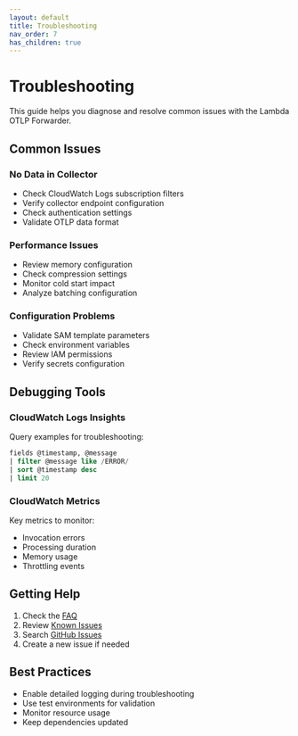 ```yaml
---
layout: default
title: Troubleshooting
nav_order: 7
has_children: true
---
```


# Troubleshooting

This guide helps you diagnose and resolve common issues with the Lambda OTLP Forwarder.

## Common Issues

### No Data in Collector
- Check CloudWatch Logs subscription filters
- Verify collector endpoint configuration
- Check authentication settings
- Validate OTLP data format

### Performance Issues
- Review memory configuration
- Check compression settings
- Monitor cold start impact
- Analyze batching configuration

### Configuration Problems
- Validate SAM template parameters
- Check environment variables
- Review IAM permissions
- Verify secrets configuration

## Debugging Tools

### CloudWatch Logs Insights
Query examples for troubleshooting:
```sql
fields @timestamp, @message
| filter @message like /ERROR/
| sort @timestamp desc
| limit 20
```

### CloudWatch Metrics
Key metrics to monitor:
- Invocation errors
- Processing duration
- Memory usage
- Throttling events

## Getting Help

1. Check the [FAQ](faq)
2. Review [Known Issues](known-issues)
3. Search [GitHub Issues](https://github.com/dev7a/lambda-otlp-forwarder/issues)
4. Create a new issue if needed

## Best Practices

- Enable detailed logging during troubleshooting
- Use test environments for validation
- Monitor resource usage
- Keep dependencies updated 